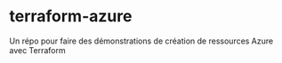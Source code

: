 # terraform-azure
Un répo pour faire des démonstrations de création de ressources Azure avec Terraform 
